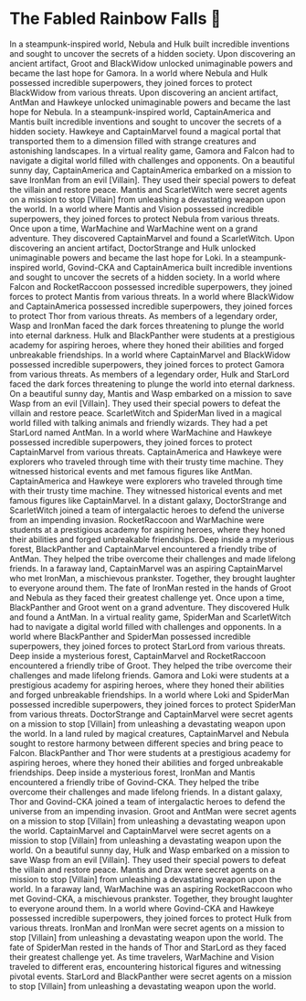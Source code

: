 # The Fabled Rainbow Falls :microphone: 

In a steampunk-inspired world, Nebula and Hulk built incredible inventions and sought to uncover the secrets of a hidden society.
Upon discovering an ancient artifact, Groot and BlackWidow unlocked unimaginable powers and became the last hope for Gamora.
In a world where Nebula and Hulk possessed incredible superpowers, they joined forces to protect BlackWidow from various threats.
Upon discovering an ancient artifact, AntMan and Hawkeye unlocked unimaginable powers and became the last hope for Nebula.
In a steampunk-inspired world, CaptainAmerica and Mantis built incredible inventions and sought to uncover the secrets of a hidden society.
Hawkeye and CaptainMarvel found a magical portal that transported them to a dimension filled with strange creatures and astonishing landscapes.
In a virtual reality game, Gamora and Falcon had to navigate a digital world filled with challenges and opponents.
On a beautiful sunny day, CaptainAmerica and CaptainAmerica embarked on a mission to save IronMan from an evil [Villain]. They used their special powers to defeat the villain and restore peace.
Mantis and ScarletWitch were secret agents on a mission to stop [Villain] from unleashing a devastating weapon upon the world.
In a world where Mantis and Vision possessed incredible superpowers, they joined forces to protect Nebula from various threats.
Once upon a time, WarMachine and WarMachine went on a grand adventure. They discovered CaptainMarvel and found a ScarletWitch.
Upon discovering an ancient artifact, DoctorStrange and Hulk unlocked unimaginable powers and became the last hope for Loki.
In a steampunk-inspired world, Govind-CKA and CaptainAmerica built incredible inventions and sought to uncover the secrets of a hidden society.
In a world where Falcon and RocketRaccoon possessed incredible superpowers, they joined forces to protect Mantis from various threats.
In a world where BlackWidow and CaptainAmerica possessed incredible superpowers, they joined forces to protect Thor from various threats.
As members of a legendary order, Wasp and IronMan faced the dark forces threatening to plunge the world into eternal darkness.
Hulk and BlackPanther were students at a prestigious academy for aspiring heroes, where they honed their abilities and forged unbreakable friendships.
In a world where CaptainMarvel and BlackWidow possessed incredible superpowers, they joined forces to protect Gamora from various threats.
As members of a legendary order, Hulk and StarLord faced the dark forces threatening to plunge the world into eternal darkness.
On a beautiful sunny day, Mantis and Wasp embarked on a mission to save Wasp from an evil [Villain]. They used their special powers to defeat the villain and restore peace.
ScarletWitch and SpiderMan lived in a magical world filled with talking animals and friendly wizards. They had a pet StarLord named AntMan.
In a world where WarMachine and Hawkeye possessed incredible superpowers, they joined forces to protect CaptainMarvel from various threats.
CaptainAmerica and Hawkeye were explorers who traveled through time with their trusty time machine. They witnessed historical events and met famous figures like AntMan.
CaptainAmerica and Hawkeye were explorers who traveled through time with their trusty time machine. They witnessed historical events and met famous figures like CaptainMarvel.
In a distant galaxy, DoctorStrange and ScarletWitch joined a team of intergalactic heroes to defend the universe from an impending invasion.
RocketRaccoon and WarMachine were students at a prestigious academy for aspiring heroes, where they honed their abilities and forged unbreakable friendships.
Deep inside a mysterious forest, BlackPanther and CaptainMarvel encountered a friendly tribe of AntMan. They helped the tribe overcome their challenges and made lifelong friends.
In a faraway land, CaptainMarvel was an aspiring CaptainMarvel who met IronMan, a mischievous prankster. Together, they brought laughter to everyone around them.
The fate of IronMan rested in the hands of Groot and Nebula as they faced their greatest challenge yet.
Once upon a time, BlackPanther and Groot went on a grand adventure. They discovered Hulk and found a AntMan.
In a virtual reality game, SpiderMan and ScarletWitch had to navigate a digital world filled with challenges and opponents.
In a world where BlackPanther and SpiderMan possessed incredible superpowers, they joined forces to protect StarLord from various threats.
Deep inside a mysterious forest, CaptainMarvel and RocketRaccoon encountered a friendly tribe of Groot. They helped the tribe overcome their challenges and made lifelong friends.
Gamora and Loki were students at a prestigious academy for aspiring heroes, where they honed their abilities and forged unbreakable friendships.
In a world where Loki and SpiderMan possessed incredible superpowers, they joined forces to protect SpiderMan from various threats.
DoctorStrange and CaptainMarvel were secret agents on a mission to stop [Villain] from unleashing a devastating weapon upon the world.
In a land ruled by magical creatures, CaptainMarvel and Nebula sought to restore harmony between different species and bring peace to Falcon.
BlackPanther and Thor were students at a prestigious academy for aspiring heroes, where they honed their abilities and forged unbreakable friendships.
Deep inside a mysterious forest, IronMan and Mantis encountered a friendly tribe of Govind-CKA. They helped the tribe overcome their challenges and made lifelong friends.
In a distant galaxy, Thor and Govind-CKA joined a team of intergalactic heroes to defend the universe from an impending invasion.
Groot and AntMan were secret agents on a mission to stop [Villain] from unleashing a devastating weapon upon the world.
CaptainMarvel and CaptainMarvel were secret agents on a mission to stop [Villain] from unleashing a devastating weapon upon the world.
On a beautiful sunny day, Hulk and Wasp embarked on a mission to save Wasp from an evil [Villain]. They used their special powers to defeat the villain and restore peace.
Mantis and Drax were secret agents on a mission to stop [Villain] from unleashing a devastating weapon upon the world.
In a faraway land, WarMachine was an aspiring RocketRaccoon who met Govind-CKA, a mischievous prankster. Together, they brought laughter to everyone around them.
In a world where Govind-CKA and Hawkeye possessed incredible superpowers, they joined forces to protect Hulk from various threats.
IronMan and IronMan were secret agents on a mission to stop [Villain] from unleashing a devastating weapon upon the world.
The fate of SpiderMan rested in the hands of Thor and StarLord as they faced their greatest challenge yet.
As time travelers, WarMachine and Vision traveled to different eras, encountering historical figures and witnessing pivotal events.
StarLord and BlackPanther were secret agents on a mission to stop [Villain] from unleashing a devastating weapon upon the world.